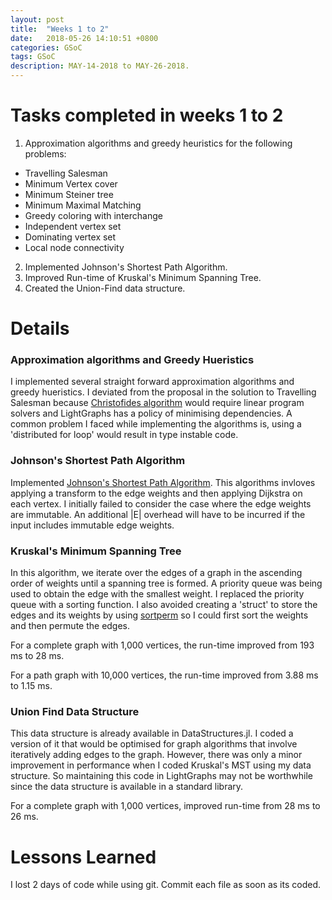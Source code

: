```yaml
---
layout: post
title:  "Weeks 1 to 2"
date:   2018-05-26 14:10:51 +0800
categories: GSoC
tags: GSoC
description: MAY-14-2018 to MAY-26-2018.
---
```

# Tasks completed in weeks 1 to 2

1. Approximation algorithms and greedy heuristics for the following problems:
  * Travelling Salesman
  * Minimum Vertex cover
  * Minimum Steiner tree
  * Minimum Maximal Matching
  * Greedy coloring with interchange
  * Independent vertex set
  * Dominating vertex set
  * Local node connectivity
2. Implemented Johnson's Shortest Path Algorithm.
3. Improved Run-time of Kruskal's Minimum Spanning Tree.
4. Created the Union-Find data structure. 

# Details

### Approximation algorithms and Greedy Hueristics
I implemented several straight forward approximation algorithms and greedy hueristics.
I deviated from the proposal in the solution to Travelling Salesman because [Christofides algorithm](https://en.wikipedia.org/wiki/Christofides_algorithm) would require linear program solvers and LightGraphs has a policy of minimising dependencies.
A common problem I faced while implementing the algorithms is, using a 'distributed for loop' would result in type instable code.

### Johnson's Shortest Path Algorithm
Implemented [Johnson's Shortest Path Algorithm](https://en.wikipedia.org/wiki/Johnson%27s_algorithm).
This algorithms invloves applying a transform to the edge weights and then applying Dijkstra on each vertex. 
I initially failed to consider the case where the edge weights are immutable. 
An additional |E| overhead will have to be incurred if the input includes immutable edge weights.

### Kruskal's Minimum Spanning Tree
In this algorithm, we iterate over the edges of a graph in the ascending order of weights until a spanning tree is formed.
A priority queue was being used to obtain the edge with the smallest weight.
I replaced the priority queue with a sorting function. I also avoided creating a 'struct' to store the edges and its weights by using [sortperm](https://docs.julialang.org/en/stable/stdlib/sort/) so I could first sort the weights and then permute the edges.

For a complete graph with 1,000 vertices, the run-time improved from 193 ms to 28 ms.

For a path graph with 10,000 vertices, the run-time improved from 3.88 ms to 1.15 ms.

### Union Find Data Structure
This data structure is already available in DataStructures.jl. I coded a version of it that would be optimised for graph algorithms
that involve iteratively adding edges to the graph. However, there was only a minor improvement in performance when I coded Kruskal's MST using my data structure. So maintaining this code in LightGraphs may not be worthwhile since the data structure is available in a standard library.

For a complete graph with 1,000 vertices, improved run-time from 28 ms to 26 ms.

# Lessons Learned
I lost 2 days of code while using git. Commit each file as soon as its coded.
